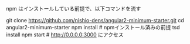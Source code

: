npm はインストールしている前提で、以下コマンドを流す

  git clone https://github.com/nishio-dens/angular2-minimum-starter.git
  cd angular2-minimum-starter
  npm install # npmインストール済みの前提
  tsd install
  npm start # http://0.0.0.0:3000 にアクセス
